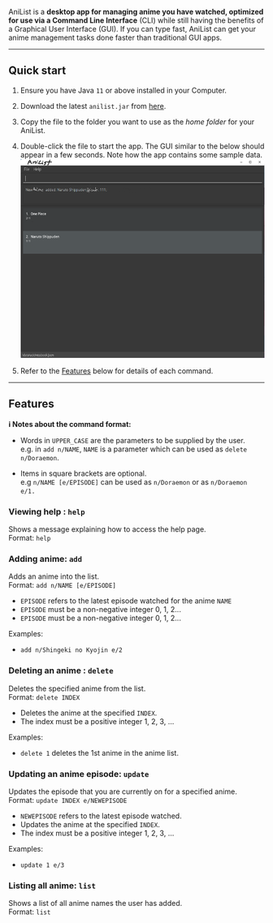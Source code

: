 AniList is a **desktop app for managing anime you have watched, optimized for use via
a Command Line Interface** (CLI) while still having the benefits of a Graphical User
Interface (GUI). If you can type fast, AniList can get your anime management tasks done
faster than traditional GUI apps.

--------------------------------------------------------------------------------------------------------------------
## Quick start

1. Ensure you have Java `11` or above installed in your Computer.

1. Download the latest `anilist.jar` from [here](https://github.com/se-edu/addressbook-level3/releases).

1. Copy the file to the folder you want to use as the _home folder_ for your AniList.

1. Double-click the file to start the app. The GUI similar to the below should appear in a few seconds. Note how the app contains some sample data.<br>
   ![Ui](images/Ui.png)
1. Refer to the [Features](#features) below for details of each command.

--------------------------------------------------------------------------------------------------------------------

## Features

<div markdown="block" class="alert alert-info">

**:information_source: Notes about the command format:**<br>

* Words in `UPPER_CASE` are the parameters to be supplied by the user.<br>
  e.g. in `add n/NAME`, `NAME` is a parameter which can be used as `delete n/Doraemon`.

* Items in square brackets are optional.<br>
  e.g `n/NAME [e/EPISODE]` can be used as `n/Doraemon` or as `n/Doraemon e/1.`
</div>

### Viewing help : `help`

Shows a message explaining how to access the help page.<br>
Format: `help`

### Adding anime: `add`

Adds an anime into the list.<br>
Format: `add n/NAME [e/EPISODE]`
- `EPISODE` refers to the latest episode watched for the anime `NAME`
- `EPISODE` must be a non-negative integer 0, 1, 2...
- `EPISODE` must be a non-negative integer 0, 1, 2...

Examples:
* `add n/Shingeki no Kyojin e/2`

### Deleting an anime : `delete`

Deletes the specified anime from the list.<br>
Format: `delete INDEX`

- Deletes the anime at the specified `INDEX`.
- The index must be a positive integer 1, 2, 3, ...

Examples:
*  `delete 1` deletes the 1st anime in the anime list.

### Updating an anime episode: `update`

Updates the episode that you are currently on for a specified anime.<br>
Format: `update INDEX e/NEWEPISODE`

- `NEWEPISODE` refers to the latest episode watched.
- Updates the anime at the specified `INDEX`.
- The index must be a positive integer 1, 2, 3, ...

Examples:
*  `update 1 e/3`


### Listing all anime: `list`

Shows a list of all anime names the user has added.<br>
Format: `list`
